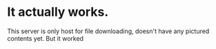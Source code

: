 # It actually works.
This server is only host for file downloading, doesn't have any pictured contents yet. But it worked
